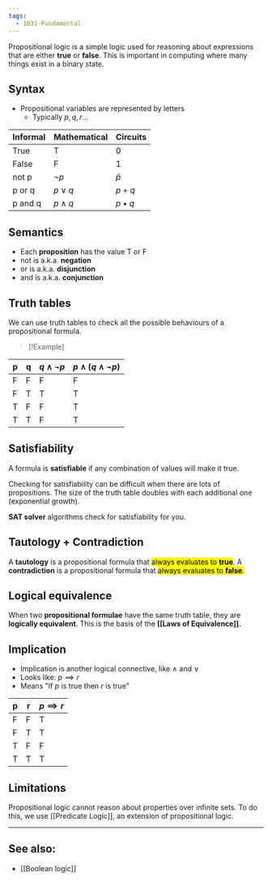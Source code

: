 ```yaml
---
tags:
  - 1031-Fundamental
---
```

Propositional logic is a simple logic used for reasoning about expressions that are either **true** or **false**. This is important in computing where many things exist in a binary state.

## Syntax
- Propositional variables are represented by letters
	- Typically $p, q, r...$

| Informal | Mathematical | Circuits      |
| :------- | :----------- | ------------- |
| True     | T            | 0             |
| False    | F            | 1             |
| not p    | $¬p$         | $\bar p$      |
| p or q   | $p\lor q$    | $p+q$         |
| p and q  | $p \land q$  | $p \bullet q$ |

## Semantics
- Each **proposition** has the value T or F
- not is a.k.a. **negation**
- or is a.k.a. **disjunction**
- and is a.k.a. **conjunction**

## Truth tables
We can use truth tables to check all the possible behaviours of a propositional formula.

> [!Example] 
> 
| p   | q   | $q \land ¬p$ | $p\land (q\land ¬p)$ |
| --- | --- | ------------ | -------------------- |
| F   | F   | F            | F                    |
| F   | T   | T            | T                    |
| T   | F   | F            | T                    |
| T   | T   | F            | T                 |

## Satisfiability
A formula is **satisfiable** if any combination of values will make it true.

Checking for satisfiability can be difficult when there are lots of propositions.
The size of the truth table doubles with each additional one (exponential growth).

**SAT solver** algorithms check for satisfiability for you.

## Tautology + Contradiction
A **tautology** is a propositional formula that <mark class="hltr-green">always evaluates to **true**</mark>.
A **contradiction** is a propositional formula that <mark class="hltr-red">always evaluates to **false**.</mark>

## Logical equivalence
When two **propositional formulae** have the same truth table, they are **logically equivalent**.
This is the basis of the **[[Laws of Equivalence]].**

## Implication
- Implication is another logical connective, like $\land$ and $\lor$
- Looks like: $p\implies r$
- Means "If $p$ is true then $r$ is true"

| p   | r   | $p\implies r$ |
| --- | --- | ------------- |
| F   | F   | T             |
| F   | T   | T             |
| T   | F   | F             |
| T   | T   | T             |

## Limitations
Propositional logic cannot reason about properties over infinite sets.
To do this, we use [[Predicate Logic]], an extension of propositional logic.

---
## See also:
- [[Boolean logic]]